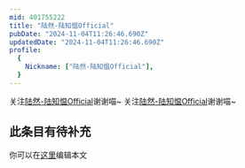 ```yaml
---
mid: 401755222
title: "陆然-陆知愠Official"
pubDate: "2024-11-04T11:26:46.690Z"
updatedDate: "2024-11-04T11:26:46.690Z"
profile:
  {
    Nickname: ["陆然-陆知愠Official"],
  }
---
```


关注[陆然-陆知愠Official](https://space.bilibili.com/401755222)谢谢喵~ 关注[陆然-陆知愠Official](https://space.bilibili.com/401755222)谢谢喵~

## 此条目有待补充
你可以在[这里](https://github.com/Yuhanawa/VTuber.ICU-Content/edit/master/v/陆然-陆知愠Official/index.md)编辑本文
